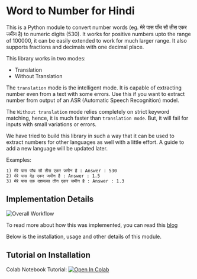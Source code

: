 # Word to Number for Hindi
 
This is a Python module to convert number words (eg. मेरे पास पाँच सौ तीस एकर जमीन है) to numeric digits (530). It works for positive numbers upto the range of 100000, it can be easily extended to work for much larger range. It also supports fractions and decimals with one decimal place. 

This library works in two modes:
- Translation
- Without Translation

The `translation` mode is the intelligent mode. It is capable of extracting number even from a text with some errors. Use this if you want to extract number from
output of an ASR (Automatic Speech Recognition) model.

The `Without translation` mode relies completely on strict keyword matching, hence, it is much faster than `translation mode`. But, it will fail for inputs with
small variations or errors.

We have tried to build this library in such a way that it can be used to extract numbers for other languages as well with a little effort. A guide to add
a new language will be updated later.

Examples:
```
1) मेरे पास पाँच सौ तीस एकर जमीन है : Answer : 530
2) मेरे पास देढ़ एकर जमीन है : Answer : 1.5
3) मेरे पास एक दशमलव तीन एकर जमीन है : Answer : 1.3

```
## Implementation Details

![Overall Workflow](/imgs/sentence_to_number.jpeg)

To read more about how this was implemented, you can read this [blog](https://docs.google.com/document/d/14RPJ9xrvaM-ct5Q6VkYqRP0hagHSr1zkGvNKo1Q8XOQ/edit?usp=sharing)

Below is the installation, usage and other details of this module.

## Tutorial on Installation
Colab Notebook Tutorial: [![Open In Colab](https://colab.research.google.com/assets/colab-badge.svg)](https://colab.research.google.com/drive/1vjD0-SpdWN9maOWEUkPnKGFtMxps6Hcl?usp=sharing)


